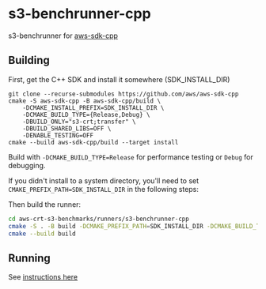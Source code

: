 # s3-benchrunner-cpp

s3-benchrunner for [aws-sdk-cpp](https://github.com/awslabs/aws-sdk-cpp)

## Building

First, get the C++ SDK and install it somewhere (SDK_INSTALL_DIR)
```
git clone --recurse-submodules https://github.com/aws/aws-sdk-cpp
cmake -S aws-sdk-cpp -B aws-sdk-cpp/build \
    -DCMAKE_INSTALL_PREFIX=SDK_INSTALL_DIR \
    -DCMAKE_BUILD_TYPE={Release,Debug} \
    -DBUILD_ONLY="s3-crt;transfer" \
    -DBUILD_SHARED_LIBS=OFF \
    -DENABLE_TESTING=OFF
cmake --build aws-sdk-cpp/build --target install
```

Build with `-DCMAKE_BUILD_TYPE=Release` for performance testing or `Debug` for debugging.

If you didn't install to a system directory, you'll need to set
`CMAKE_PREFIX_PATH=SDK_INSTALL_DIR` in the following steps:

Then build the runner:
```sh
cd aws-crt-s3-benchmarks/runners/s3-benchrunner-cpp
cmake -S . -B build -DCMAKE_PREFIX_PATH=SDK_INSTALL_DIR -DCMAKE_BUILD_TYPE={Release,Debug}
cmake --build build
```

## Running

See [instructions here](../../README.md#run-a-benchmark)
